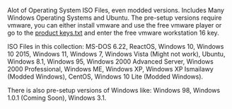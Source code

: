 Alot of Operating System ISO Files, even modded versions. Includes Many Windows Operating Systems and Ubuntu.
The pre-setup versions require vmware, you can either install vmware and use the free vmware player or go to the [product keys.txt](https://github.com/kiggy13/iso-database/files/9131619/product.keys.txt) and enter the free vmware workstation 16 key.

ISO Files in this collection: MS-DOS 6.22, ReactOS, Windows 10, Windows 10 2015, Windows 11, Windows 7, Windows Vista (Might not work), Ubuntu, Windows 8.1, Windows 95, Windows 2000 Advanced Server, Windows 2000 Professional, Windows ME, Windows XP, Windows XP Ismailawy (Modded Windows), CentOS, Windows 10 Lite (Modded Windows).

There is also pre-setup versions of Windows like: Windows 98, Windows 1.0.1 (Coming Soon), Windows 3.1.
